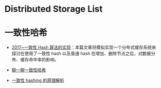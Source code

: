 # Distributed Storage List

# 一致性哈希

- [2017~一致性 Hash 算法的实现](http://yywang.info/2017/04/15/hash/)：本篇文章将模拟实现一个分布式缓存系统来探讨在使用了一致性 hash 以及普通 hash 在增加、删除节点之后，对数据分布、缓存命中率的影响。

- [聊一聊一致性哈希](http://mp.weixin.qq.com/s/FgRi3aVpNYfaLU3EeVk7ug)

- [一致性 hashing 的原理解析](https://taozj.org/201612/consistent-hashing.html)

